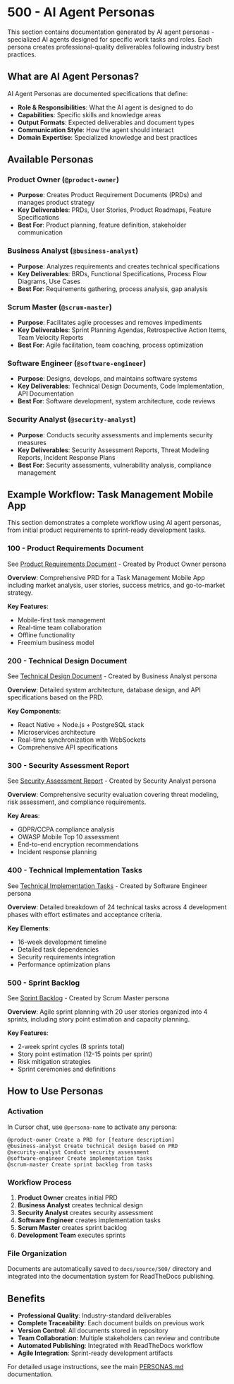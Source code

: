 # 500 - AI Agent Personas

This section contains documentation generated by AI agent personas - specialized AI agents designed for specific work tasks and roles. Each persona creates professional-quality deliverables following industry best practices.

## What are AI Agent Personas?

AI Agent Personas are documented specifications that define:
- **Role & Responsibilities**: What the AI agent is designed to do
- **Capabilities**: Specific skills and knowledge areas
- **Output Formats**: Expected deliverables and document types
- **Communication Style**: How the agent should interact
- **Domain Expertise**: Specialized knowledge and best practices

## Available Personas

### Product Owner (`@product-owner`)
- **Purpose**: Creates Product Requirement Documents (PRDs) and manages product strategy
- **Key Deliverables**: PRDs, User Stories, Product Roadmaps, Feature Specifications
- **Best For**: Product planning, feature definition, stakeholder communication

### Business Analyst (`@business-analyst`)
- **Purpose**: Analyzes requirements and creates technical specifications
- **Key Deliverables**: BRDs, Functional Specifications, Process Flow Diagrams, Use Cases
- **Best For**: Requirements gathering, process analysis, gap analysis

### Scrum Master (`@scrum-master`)
- **Purpose**: Facilitates agile processes and removes impediments
- **Key Deliverables**: Sprint Planning Agendas, Retrospective Action Items, Team Velocity Reports
- **Best For**: Agile facilitation, team coaching, process optimization

### Software Engineer (`@software-engineer`)
- **Purpose**: Designs, develops, and maintains software systems
- **Key Deliverables**: Technical Design Documents, Code Implementation, API Documentation
- **Best For**: Software development, system architecture, code reviews

### Security Analyst (`@security-analyst`)
- **Purpose**: Conducts security assessments and implements security measures
- **Key Deliverables**: Security Assessment Reports, Threat Modeling Reports, Incident Response Plans
- **Best For**: Security assessments, vulnerability analysis, compliance management

## Example Workflow: Task Management Mobile App

This section demonstrates a complete workflow using AI agent personas, from initial product requirements to sprint-ready development tasks.

### 100 - Product Requirements Document
See [Product Requirements Document](sample-mobile-app-prd.md) - Created by Product Owner persona

**Overview**: Comprehensive PRD for a Task Management Mobile App including market analysis, user stories, success metrics, and go-to-market strategy.

**Key Features**:
- Mobile-first task management
- Real-time team collaboration
- Offline functionality
- Freemium business model

### 200 - Technical Design Document
See [Technical Design Document](sample-mobile-app-design.md) - Created by Business Analyst persona

**Overview**: Detailed system architecture, database design, and API specifications based on the PRD.

**Key Components**:
- React Native + Node.js + PostgreSQL stack
- Microservices architecture
- Real-time synchronization with WebSockets
- Comprehensive API specifications

### 300 - Security Assessment Report
See [Security Assessment Report](sample-mobile-app-security.md) - Created by Security Analyst persona

**Overview**: Comprehensive security evaluation covering threat modeling, risk assessment, and compliance requirements.

**Key Areas**:
- GDPR/CCPA compliance analysis
- OWASP Mobile Top 10 assessment
- End-to-end encryption recommendations
- Incident response planning

### 400 - Technical Implementation Tasks
See [Technical Implementation Tasks](sample-mobile-app-tasks.md) - Created by Software Engineer persona

**Overview**: Detailed breakdown of 24 technical tasks across 4 development phases with effort estimates and acceptance criteria.

**Key Elements**:
- 16-week development timeline
- Detailed task dependencies
- Security requirements integration
- Performance optimization plans

### 500 - Sprint Backlog
See [Sprint Backlog](sample-mobile-app-sprint-backlog.md) - Created by Scrum Master persona

**Overview**: Agile sprint planning with 20 user stories organized into 4 sprints, including story point estimation and capacity planning.

**Key Features**:
- 2-week sprint cycles (8 sprints total)
- Story point estimation (12-15 points per sprint)
- Risk mitigation strategies
- Sprint ceremonies and definitions

## How to Use Personas

### Activation
In Cursor chat, use `@persona-name` to activate any persona:

```
@product-owner Create a PRD for [feature description]
@business-analyst Create technical design based on PRD
@security-analyst Conduct security assessment
@software-engineer Create implementation tasks
@scrum-master Create sprint backlog from tasks
```

### Workflow Process
1. **Product Owner** creates initial PRD
2. **Business Analyst** creates technical design
3. **Security Analyst** creates security assessment
4. **Software Engineer** creates implementation tasks
5. **Scrum Master** creates sprint backlog
6. **Development Team** executes sprints

### File Organization
Documents are automatically saved to `docs/source/500/` directory and integrated into the documentation system for ReadTheDocs publishing.

## Benefits

- **Professional Quality**: Industry-standard deliverables
- **Complete Traceability**: Each document builds on previous work
- **Version Control**: All documents stored in repository
- **Team Collaboration**: Multiple stakeholders can review and contribute
- **Automated Publishing**: Integrated with ReadTheDocs workflow
- **Agile Integration**: Sprint-ready development artifacts

For detailed usage instructions, see the main [PERSONAS.md](../../../PERSONAS.md) documentation.
